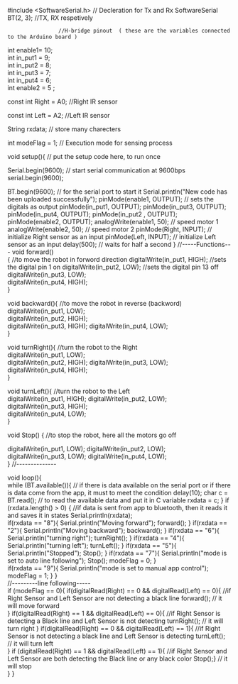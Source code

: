 #include <SoftwareSerial.h> // Decleration for Tx and Rx
SoftwareSerial BT(2, 3); //TX, RX respetively          

                    //H-bridge pinout  ( these are the variables connected to the Arduino board )
int enable1= 10;                
int in_put1 = 9;                    
int  in_put2 = 8;                    
int in_put3 = 7;                    
int in_put4 = 6;                    
int enable2 = 5 ;   
                 
const int Right = A0;    //Right IR sensor  
            
const int Left = A2;     //Left IR sensor         
 
String rxdata; // store many charecters
 
int modeFlag = 1; // Execution mode for sensing process

void setup(){ // put the setup code here, to run once
                             
Serial.begin(9600);  // start serial communication at 9600bps serial.begin(9600);
                    
BT.begin(9600);      // for the serial port to start it
Serial.println("New code has been uploaded successfully");
pinMode(enable1, OUTPUT); // sets the digitals as output
pinMode(in_put1, OUTPUT);
pinMode(in_put3, OUTPUT);
pinMode(in_put4, OUTPUT); 
pinMode(in_put2 , OUTPUT);
pinMode(enable2, OUTPUT);
analogWrite(enable1, 50);   // speed motor 1 
analogWrite(enable2, 50);   // speed motor 2
pinMode(Right, INPUT);  // initialize Right sensor as an input
pinMode(Left, INPUT);   // initialize Left sensor as an input
delay(500); // waits for half a second
}
//-----Functions---
void forward()                
{           //to move the robot in forword direction 
digitalWrite(in_put1, HIGH); //sets the digital pin 1 on
digitalWrite(in_put2, LOW);  //sets the digital pin 13 off
digitalWrite(in_put3, LOW);  
digitalWrite(in_put4, HIGH);  
}
 
void backward(){        //to move the robot in reverse (backword)     
digitalWrite(in_put1, LOW);  
digitalWrite(in_put2, HIGH);      
digitalWrite(in_put3, HIGH);
digitalWrite(in_put4, LOW);  
}
 
void turnRight(){      //turn the robot to the Right      
digitalWrite(in_put1, LOW);  
digitalWrite(in_put2, HIGH);
digitalWrite(in_put3, LOW);  
digitalWrite(in_put4, HIGH);  
}
 
void turnLeft(){     //turn the robot to the Left         
digitalWrite(in_put1, HIGH);
digitalWrite(in_put2, LOW);  
digitalWrite(in_put3, HIGH);  
digitalWrite(in_put4, LOW);  
}
 
void Stop()
{            //to stop the robot, here all the motors go off    
             
digitalWrite(in_put1, LOW);
digitalWrite(in_put2, LOW);  
digitalWrite(in_put3, LOW);
digitalWrite(in_put4, LOW);  
}
//--------------
 
void loop(){  
while (BT.available()){   //  if there is data available on the serial port or if there is data come from the app, it must to meet the condition
  delay(10);
  char c = BT.read();     // to read the available data and put it in C variable
  rxdata = c;
  }
  if (rxdata.length() > 0) {  //if data is sent from app to bluetooth, then it reads it and saves it in states
    Serial.println(rxdata);  
    if(rxdata == "8"){
      Serial.println("Moving forward");
      forward();
     }
     if(rxdata == "2"){
      Serial.println("Moving backward");
      backward();
     }
     if(rxdata == "6"){
      Serial.println("turning right");
      turnRight();
     }
     if(rxdata == "4"){
      Serial.println("turning left");
      turnLeft();
     }
     if(rxdata == "5"){
      Serial.println("Stopped");
      Stop();
     }
     if(rxdata == "7"){
      Serial.println("mode is set to auto line following");
      Stop();
      modeFlag = 0;
     }  
     if(rxdata == "9"){
      Serial.println("mode is set to manual app control");
      modeFlag = 1;
     }
  }        
//---------line following-----  
if (modeFlag == 0){
  if(digitalRead(Right) == 0 && digitalRead(Left) == 0){    //if Right Sensor and Left Sensor are not detecting a black line
    forward();  // it will move forward                                                  
  }
  if(digitalRead(Right) == 1 && digitalRead(Left) == 0){    //if Right Sensor is detecting a Black line and Left Sensor is not detecting
    turnRight(); // it will turn right
  }
  if(digitalRead(Right) == 0 && digitalRead(Left) == 1){    //if Right Sensor is not detecting a black line and Left Sensor is detecting 
    turnLeft();  // it will turn left                                         
    }
  if (digitalRead(Right) == 1 && digitalRead(Left) == 1){   //if Right Sensor and Left Sensor are both detecting the Black line or any black color
    Stop();}     // it will stop        
  }
}
